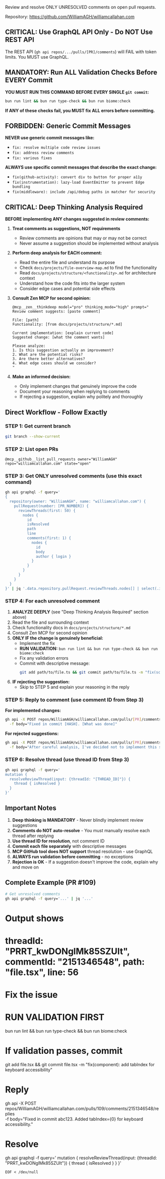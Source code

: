 Review and resolve ONLY UNRESOLVED comments on open pull requests.

Repository: <https://github.com/WilliamAGH/williamcallahan.com>

## CRITICAL: Use GraphQL API Only - Do NOT Use REST API

The REST API (`gh api repos/.../pulls/[PR]/comments`) will FAIL with token limits. You MUST use GraphQL.

## MANDATORY: Run ALL Validation Checks Before EVERY Commit

**YOU MUST RUN THIS COMMAND BEFORE EVERY SINGLE `git commit`:**

```bash
bun run lint && bun run type-check && bun run biome:check
```

**If ANY of these checks fail, you MUST fix ALL errors before committing.**

## FORBIDDEN: Generic Commit Messages

**NEVER use generic commit messages like:**

- `fix: resolve multiple code review issues`
- `fix: address review comments`
- `fix: various fixes`

**ALWAYS use specific commit messages that describe the exact change:**

- `fix(github-activity): convert div to button for proper a11y`
- `fix(instrumentation): lazy-load EventEmitter to prevent Edge bundling`
- `fix(middleware): include /api/debug paths in matcher for security`

## CRITICAL: Deep Thinking Analysis Required

**BEFORE implementing ANY changes suggested in review comments:**

1. **Treat comments as suggestions, NOT requirements**
   - Review comments are opinions that may or may not be correct
   - Never assume a suggestion should be implemented without analysis

2. **Perform deep analysis for EACH comment:**
   - Read the entire file and understand its purpose
   - Check `docs/projects/file-overview-map.md` to find the functionality
   - Read `docs/projects/structure/<functionality>.md` for architecture context
   - Understand how the code fits into the larger system
   - Consider edge cases and potential side effects

3. **Consult Zen MCP for second opinion:**
   ```
   @mcp__zen__thinkdeep model="pro" thinking_mode="high" prompt="
   Review comment suggests: [paste comment]
   
   File: [path]
   Functionality: [from docs/projects/structure/*.md]
   
   Current implementation: [explain current code]
   Suggested change: [what the comment wants]
   
   Please analyze:
   1. Is this suggestion actually an improvement?
   2. What are the potential risks?
   3. Are there better alternatives?
   4. What edge cases should we consider?
   "
   ```

4. **Make an informed decision:**
   - Only implement changes that genuinely improve the code
   - Document your reasoning when replying to comments
   - If rejecting a suggestion, explain why politely and thoroughly

## Direct Workflow - Follow Exactly

### STEP 1: Get current branch

```bash
git branch --show-current
```

### STEP 2: List open PRs

```
@mcp__github__list_pull_requests owner="WilliamAGH" repo="williamcallahan.com" state="open"
```

### STEP 3: Get ONLY unresolved comments (use this exact command)

```bash
gh api graphql -f query='
{
  repository(owner: "WilliamAGH", name: "williamcallahan.com") {
    pullRequest(number: [PR_NUMBER]) {
      reviewThreads(first: 50) {
        nodes {
          id
          isResolved
          path
          line
          comments(first: 1) {
            nodes {
              id
              body
              author { login }
            }
          }
        }
      }
    }
  }
}' | jq '.data.repository.pullRequest.reviewThreads.nodes[] | select(.isResolved == false)'
```

### STEP 4: For each unresolved comment

1. **ANALYZE DEEPLY** (see "Deep Thinking Analysis Required" section above)
2. Read the file and surrounding context
3. Check functionality docs in `docs/projects/structure/*.md`
4. Consult Zen MCP for second opinion
5. **ONLY IF the change is genuinely beneficial:**
   - Implement the fix
   - **RUN VALIDATION:** `bun run lint && bun run type-check && bun run biome:check`
   - Fix any validation errors
   - Commit with descriptive message:
     ```bash
     git add path/to/file.ts && git commit path/to/file.ts -m "fix(scope): specific change description"
     ```
6. **IF rejecting the suggestion:**
   - Skip to STEP 5 and explain your reasoning in the reply

### STEP 5: Reply to comment (use comment ID from Step 3)

**For implemented changes:**
```bash
gh api -X POST repos/WilliamAGH/williamcallahan.com/pulls/[PR]/comments/[COMMENT_ID]/replies \
  -f body="Fixed in commit [HASH]. [What was done]"
```

**For rejected suggestions:**
```bash
gh api -X POST repos/WilliamAGH/williamcallahan.com/pulls/[PR]/comments/[COMMENT_ID]/replies \
  -f body="After careful analysis, I've decided not to implement this suggestion because [detailed reasoning]. The current implementation [explain why it's better]."
```

### STEP 6: Resolve thread (use thread ID from Step 3)

```bash
gh api graphql -f query='
mutation {
  resolveReviewThread(input: {threadId: "[THREAD_ID]"}) {
    thread { isResolved }
  }
}'
```

## Important Notes

1. **Deep thinking is MANDATORY** - Never blindly implement review suggestions
2. **Comments do NOT auto-resolve** - You must manually resolve each thread after replying
3. **Use thread ID for resolution**, not comment ID
4. **Commit each file separately** with descriptive messages
5. **MCP GitHub tool does NOT support** thread resolution - use GraphQL
6. **ALWAYS run validation before committing** - no exceptions
7. **Rejection is OK** - If a suggestion doesn't improve the code, explain why and move on

## Complete Example (PR #109)

```bash
# Get unresolved comments
gh api graphql -f query='...' | jq '...' 
```

# Output shows

# threadId: "PRRT_kwDONglMk85SZUIt", commentId: "2151346548", path: "file.tsx", line: 56

# Fix the issue

# RUN VALIDATION FIRST

bun run lint && bun run type-check && bun run biome:check

# If validation passes, commit

git add file.tsx && git commit file.tsx -m "fix(component): add tabIndex for keyboard accessibility"

# Reply

gh api -X POST repos/WilliamAGH/williamcallahan.com/pulls/109/comments/2151346548/replies \
  -f body="Fixed in commit abc123. Added tabIndex={0} for keyboard accessibility."

# Resolve

gh api graphql -f query='
mutation {
  resolveReviewThread(input: {threadId: "PRRT_kwDONglMk85SZUIt"}) {
    thread { isResolved }
  }
}'
```
EOF < /dev/null
